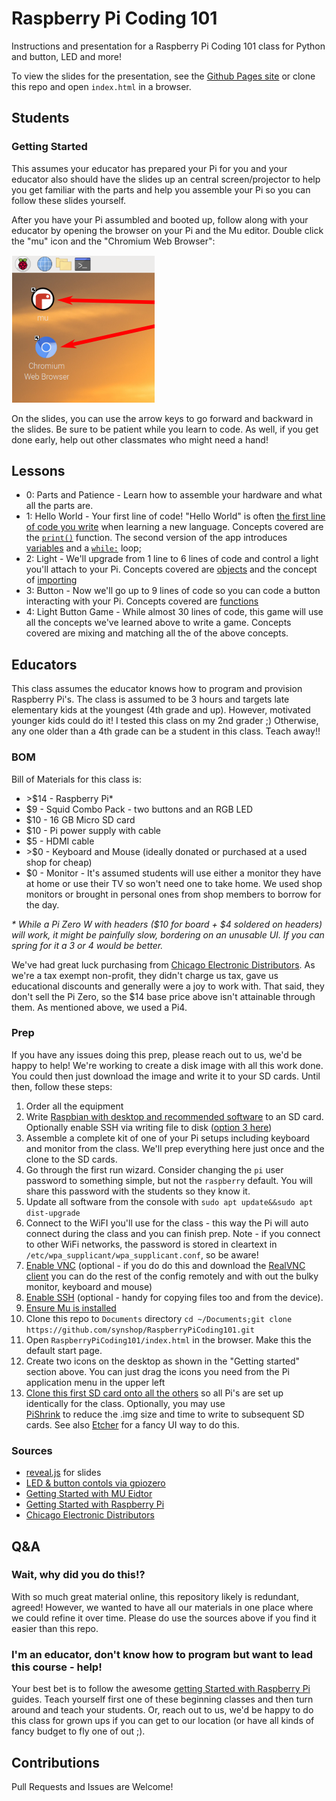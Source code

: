 # Raspberry Pi Coding 101

Instructions and presentation for a Raspberry Pi Coding 101 class for Python and button, LED and more!

To view the slides for the presentation, see the [Github Pages site](https://synshop.ch4lox.com/RaspberryPiCoding101/)
or clone this repo and open `index.html` in a browser. 

## Students

### Getting Started

This assumes your educator has prepared your Pi for you and your educator also should have the slides up an central
screen/projector to help you get familiar with the parts and help you assemble your Pi so you can follow
these slides yourself.

After you have your Pi assumbled and booted up, follow along with your educator by opening the browser on your 
Pi and the Mu editor. Double click the "mu" icon 
and the "Chromium Web Browser":

![](./images/launcher.icons.png)  

On the slides, you can use the arrow keys to go forward and backward in the slides. Be sure to be
patient while you learn to code. As well, if you get done early, help out other classmates who might need
a hand!  

## Lessons

* 0: Parts and Patience - Learn how to assemble your hardware and what all the parts are.
* 1: Hello World - Your first line of code!  "Hello World" is often 
[the first line of code you write](https://en.wikipedia.org/wiki/%22Hello,_World!%22_program) when learning a new language.
Concepts covered are the [`print()`](https://docs.python.org/3.5/library/functions.html#print) function. The second version of the app introduces 
[variables](https://www.tutorialspoint.com/python/python_variable_types.htm) and 
a [`while:`](https://docs.python.org/3.5/reference/compound_stmts.html#while) loop; 
* 2: Light - We'll upgrade from 1 line to 6 lines of code and control a light you'll attach to your Pi. Concepts
covered are [objects](https://www.tutorialspoint.com/python/python_classes_objects.htm) and the concept
of [importing](https://docs.python.org/3/reference/import.html)
* 3: Button - Now we'll go up to 9 lines of code so you can code a button interacting with your Pi. Concepts covered
are [functions](https://www.tutorialspoint.com/python/python_functions.htm)
* 4: Light Button Game - While almost 30 lines of code, this game will use all the concepts we've learned above to
write a game. Concepts covered are mixing and matching all the of the above concepts.

## Educators

This class assumes the educator knows how to program and provision Raspberry Pi's.  The class is assumed to be
3 hours and targets late elementary kids at the youngest (4th grade and up). However, motivated younger kids
could do it! I tested this class on my 2nd grader ;)  Otherwise, any one older than a 4th grade can be a student
in this class. Teach away!! 

### BOM

Bill of Materials for this class is:

* \>$14 - Raspberry Pi*
* $9 - Squid Combo Pack - two buttons and an RGB LED
* $10 - 16 GB Micro SD card
* $10 - Pi power supply with cable
* $5 - HDMI cable
* \>$0 - Keyboard and Mouse (ideally donated or purchased at a used shop for cheap)
* $0 - Monitor - It's assumed students will use either a monitor they have at home or use their TV so won't need
one to take home. We used shop monitors or brought in personal ones from shop members to borrow for the day. 

*\*  While a Pi Zero W with headers ($10 for board + $4 soldered on headers) will work, it might be painfully slow, bordering
on an unusable UI.  If you can spring for it a 3 or 4 would be better.*

We've had great luck purchasing from [Chicago Electronic Distributors](https://chicagodist.com/). As we're a 
tax exempt non-profit, they didn't charge us tax, gave us educational discounts and generally were a
joy to work with.  That said, they don't sell the Pi Zero, so the $14 base price above isn't attainable through them.
As mentioned above, we used a Pi4. 

### Prep

If you have any issues doing this prep, please reach out to us, we'd be happy to help!  We're working to create a disk 
image with all this work done. You could then just download the image and write it to your SD cards.  Until then, 
follow these steps:

1. Order all the equipment
1. Write 
[Raspbian with desktop and recommended software](https://projects.raspberrypi.org/en/projects/raspberry-pi-setting-up/2) 
to an SD card. Optionally enable SSH via writing file to disk ([option 3 here](https://www.raspberrypi.org/documentation/remote-access/ssh/))
1. Assemble a complete kit of one of your Pi setups including keyboard and monitor from the class. We'll prep everything 
here just once and the clone to the SD cards.
1. Go through the first run wizard. Consider changing the `pi` user password to something simple, but not the `raspberry` default. 
You will share this password with the students so they know it.
1. Update all software from the console with `sudo apt update&&sudo apt dist-upgrade`
1. Connect to the WiFI you'll use for the class - this way the Pi will auto connect during the class and you can finish prep.
Note - if you connect to other WiFi networks, the password is stored in cleartext in `/etc/wpa_supplicant/wpa_supplicant.conf`, so 
be aware!
1. [Enable VNC](https://www.raspberrypi.org/documentation/remote-access/vnc/) (optional - if you do do this and download
the [RealVNC client](https://www.realvnc.com/en/connect/download/viewer/) you can do the rest of the config remotely 
and with out the bulky monitor, keyboard and mouse)
1. [Enable SSH](https://www.raspberrypi.org/documentation/remote-access/ssh/) (optional - handy for copying files too
and from the device).
1. [Ensure Mu is installed](https://projects.raspberrypi.org/en/projects/getting-started-with-mu)
1. Clone this repo to `Documents` directory `cd ~/Documents;git clone https://github.com/synshop/RaspberryPiCoding101.git`
1. Open `RaspberryPiCoding101/index.html` in the browser. Make this the default start page.
1. Create two icons on the desktop as shown in the "Getting started" section above. You can 
just drag the icons you need from the Pi application menu in the upper left
1. [Clone this first SD card onto all the others](https://beebom.com/how-clone-raspberry-pi-sd-card-windows-linux-macos/) 
so all Pi's are set up identically for the class. Optionally, you may use  
[PiShrink](https://github.com/Drewsif/PiShrink) to reduce the .img size and time to write to subsequent SD cards. See also [Etcher](https://www.balena.io/etcher/) for a fancy UI way to do this.

### Sources

* [reveal.js](https://github.com/hakimel/reveal.js) for slides
* [LED & button contols via gpiozero](https://gpiozero.readthedocs.io/en/stable/api_output.html)
* [Getting Started with MU Eidtor](https://projects.raspberrypi.org/en/projects/getting-started-with-mu)
* [Getting Started with Raspberry Pi](https://projects.raspberrypi.org/en/projects/raspberry-pi-getting-started)
* [Chicago Electronic Distributors](https://chicagodist.com/)

## Q&A 

### Wait, why did you do this!?  

With so much great material online, this repository likely is redundant, agreed!  However,
we wanted to have all our materials in one place where we could refine it over time.  Please
do use the sources above if you find it easier than this repo. 

### I'm an educator, don't know how to program but want to lead this course - help!

Your best bet is to follow the awesome 
[getting Started with Raspberry Pi](https://projects.raspberrypi.org/en/projects/raspberry-pi-getting-started) guides.
Teach yourself first one of these beginning classes and then turn around and teach your students.  Or,
reach out to us, we'd be happy to do this class for grown ups if you can get to our location (or have
all kinds of fancy budget to fly one of out ;).

## Contributions

Pull Requests and Issues are Welcome! 
